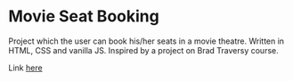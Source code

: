 # Movie Seat Booking
Project which the user can book his/her seats in a movie theatre. Written in HTML, CSS and vanilla JS. Inspired by a project on Brad Traversy course. 

Link [here](https://fmarcio.github.io/MovieSeatBooking/)
